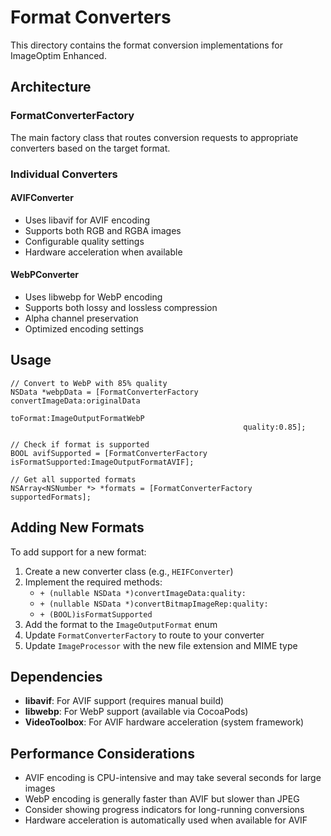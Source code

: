 # Format Converters

This directory contains the format conversion implementations for ImageOptim Enhanced.

## Architecture

### FormatConverterFactory
The main factory class that routes conversion requests to appropriate converters based on the target format.

### Individual Converters

#### AVIFConverter
- Uses libavif for AVIF encoding
- Supports both RGB and RGBA images
- Configurable quality settings
- Hardware acceleration when available

#### WebPConverter  
- Uses libwebp for WebP encoding
- Supports both lossy and lossless compression
- Alpha channel preservation
- Optimized encoding settings

## Usage

```objc
// Convert to WebP with 85% quality
NSData *webpData = [FormatConverterFactory convertImageData:originalData 
                                                   toFormat:ImageOutputFormatWebP 
                                                    quality:0.85];

// Check if format is supported
BOOL avifSupported = [FormatConverterFactory isFormatSupported:ImageOutputFormatAVIF];

// Get all supported formats
NSArray<NSNumber *> *formats = [FormatConverterFactory supportedFormats];
```

## Adding New Formats

To add support for a new format:

1. Create a new converter class (e.g., `HEIFConverter`)
2. Implement the required methods:
   - `+ (nullable NSData *)convertImageData:quality:`
   - `+ (nullable NSData *)convertBitmapImageRep:quality:`
   - `+ (BOOL)isFormatSupported`
3. Add the format to the `ImageOutputFormat` enum
4. Update `FormatConverterFactory` to route to your converter
5. Update `ImageProcessor` with the new file extension and MIME type

## Dependencies

- **libavif**: For AVIF support (requires manual build)
- **libwebp**: For WebP support (available via CocoaPods)
- **VideoToolbox**: For AVIF hardware acceleration (system framework)

## Performance Considerations

- AVIF encoding is CPU-intensive and may take several seconds for large images
- WebP encoding is generally faster than AVIF but slower than JPEG
- Consider showing progress indicators for long-running conversions
- Hardware acceleration is automatically used when available for AVIF